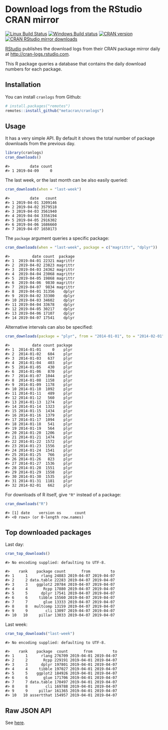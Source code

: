 
<!-- README.md is generated from README.Rmd. Please edit that file -->

# Download logs from the RStudio CRAN mirror

[![Linux Build
Status](https://travis-ci.org/metacran/cranlogs.svg?branch=master)](https://travis-ci.org/metacran/cranlogs)
[![Windows Build
status](https://ci.appveyor.com/api/projects/status/github/metacran/cranlogs?svg=true)](https://ci.appveyor.com/project/gaborcsardi/cranlogs)
[![CRAN
version](http://www.r-pkg.org/badges/version/cranlogs)](http://www.r-pkg.org/pkg/cranlogs)
[![CRAN RStudio mirror
downloads](http://cranlogs.r-pkg.org/badges/cranlogs)](http://www.r-pkg.org/pkg/cranlogs)

[RStudio](http://www.rstudio.com) publishes the download logs from their
CRAN package mirror daily at <http://cran-logs.rstudio.com>.

This R package queries a database that contains the daily download
numbers for each package.

## Installation

You can install `cranlogs` from Github:

``` r
# install.packages("remotes")
remotes::install_github("metacran/cranlogs")
```

## Usage

It has a very simple API. By default it shows the total number of
package downloads from the previous day.

``` r
library(cranlogs)
cran_downloads()
```

    #>         date count
    #> 1 2019-04-09     0

The last week, or the last month can be also easily queried:

``` r
cran_downloads(when = "last-week")
```

    #>         date   count
    #> 1 2019-04-01 3209146
    #> 2 2019-04-02 3579518
    #> 3 2019-04-03 3561940
    #> 4 2019-04-04 3356194
    #> 5 2019-04-05 2916302
    #> 6 2019-04-06 1686660
    #> 7 2019-04-07 1650173

The `package` argument queries a specific package:

``` r
cran_downloads(when = "last-week", package = c("magrittr", "dplyr"))
```

    #>          date count  package
    #> 1  2019-04-01 22321 magrittr
    #> 2  2019-04-02 23823 magrittr
    #> 3  2019-04-03 24362 magrittr
    #> 4  2019-04-04 23068 magrittr
    #> 5  2019-04-05 19868 magrittr
    #> 6  2019-04-06  9830 magrittr
    #> 7  2019-04-07  9834 magrittr
    #> 8  2019-04-01 31356    dplyr
    #> 9  2019-04-02 33300    dplyr
    #> 10 2019-04-03 34602    dplyr
    #> 11 2019-04-04 33678    dplyr
    #> 12 2019-04-05 30217    dplyr
    #> 13 2019-04-06 17107    dplyr
    #> 14 2019-04-07 17541    dplyr

Alternative intervals can also be specified:

``` r
cran_downloads(package = "plyr", from = "2014-01-01", to = "2014-02-01")
```

    #>          date count package
    #> 1  2014-01-01     0    plyr
    #> 2  2014-01-02   604    plyr
    #> 3  2014-01-03   637    plyr
    #> 4  2014-01-04   403    plyr
    #> 5  2014-01-05   430    plyr
    #> 6  2014-01-06   870    plyr
    #> 7  2014-01-07  1044    plyr
    #> 8  2014-01-08  1158    plyr
    #> 9  2014-01-09  1178    plyr
    #> 10 2014-01-10  1092    plyr
    #> 11 2014-01-11   489    plyr
    #> 12 2014-01-12   560    plyr
    #> 13 2014-01-13  1274    plyr
    #> 14 2014-01-14  1323    plyr
    #> 15 2014-01-15  1434    plyr
    #> 16 2014-01-16  1379    plyr
    #> 17 2014-01-17  1094    plyr
    #> 18 2014-01-18   541    plyr
    #> 19 2014-01-19   564    plyr
    #> 20 2014-01-20  1206    plyr
    #> 21 2014-01-21  1474    plyr
    #> 22 2014-01-22  1572    plyr
    #> 23 2014-01-23  1556    plyr
    #> 24 2014-01-24  1541    plyr
    #> 25 2014-01-25   766    plyr
    #> 26 2014-01-26   823    plyr
    #> 27 2014-01-27  1536    plyr
    #> 28 2014-01-28  1551    plyr
    #> 29 2014-01-29  1558    plyr
    #> 30 2014-01-30  1535    plyr
    #> 31 2014-01-31  1181    plyr
    #> 32 2014-02-01   662    plyr

For downloads of R itself, give `"R"` instead of a package:

``` r
cran_downloads("R")
```

    #> [1] date    version os      count  
    #> <0 rows> (or 0-length row.names)

## Top downloaded packages

Last day:

``` r
cran_top_downloads()
```

    #> No encoding supplied: defaulting to UTF-8.

    #>    rank    package count       from         to
    #> 1     1      rlang 24883 2019-04-07 2019-04-07
    #> 2     2 data.table 22283 2019-04-07 2019-04-07
    #> 3     3    ggplot2 20784 2019-04-07 2019-04-07
    #> 4     4       Rcpp 17880 2019-04-07 2019-04-07
    #> 5     5      dplyr 17541 2019-04-07 2019-04-07
    #> 6     6     tibble 15560 2019-04-07 2019-04-07
    #> 7     7       glue 13333 2019-04-07 2019-04-07
    #> 8     8   multcomp 13159 2019-04-07 2019-04-07
    #> 9     9        cli 13097 2019-04-07 2019-04-07
    #> 10   10     pillar 13033 2019-04-07 2019-04-07

Last week:

``` r
cran_top_downloads("last-week")
```

    #> No encoding supplied: defaulting to UTF-8.

    #>    rank    package  count       from         to
    #> 1     1      rlang 276709 2019-04-01 2019-04-07
    #> 2     2       Rcpp 229191 2019-04-01 2019-04-07
    #> 3     3      dplyr 197801 2019-04-01 2019-04-07
    #> 4     4     tibble 197027 2019-04-01 2019-04-07
    #> 5     5    ggplot2 184926 2019-04-01 2019-04-07
    #> 6     6       glue 171706 2019-04-01 2019-04-07
    #> 7     7 data.table 170497 2019-04-01 2019-04-07
    #> 8     8        cli 169788 2019-04-01 2019-04-07
    #> 9     9     pillar 161365 2019-04-01 2019-04-07
    #> 10   10 assertthat 154957 2019-04-01 2019-04-07

## Raw JSON API

See [here](https://github.com/metacran/cranlogs.app).
